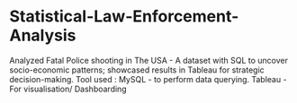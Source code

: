 # Statistical-Law-Enforcement-Analysis
Analyzed Fatal Police shooting in The USA - A dataset with SQL to uncover socio-economic patterns; showcased results in Tableau for strategic decision-making.
Tool used :
MySQL - to perform data querying.
Tableau - For visualisation/ Dashboarding
